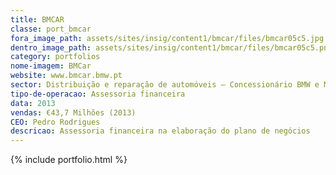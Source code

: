 ```yaml
---
title: BMCAR
classe: port_bmcar
fora_image_path: assets/sites/insig/content1/bmcar/files/bmcar05c5.jpg
dentro_image_path: assets/sites/insig/content1/bmcar/files/bmcar05c5.png
category: portfolios
nome-imagem: BMCar
website: www.bmcar.bmw.pt
sector: Distribuição e reparação de automóveis — Concessionário BMW e MINI
tipo-de-operacao: Assessoria financeira
data: 2013
vendas: €43,7 Milhões (2013)
CEO: Pedro Rodrigues
descricao: Assessoria financeira na elaboração do plano de negócios
---
```


  {% include portfolio.html %}    
